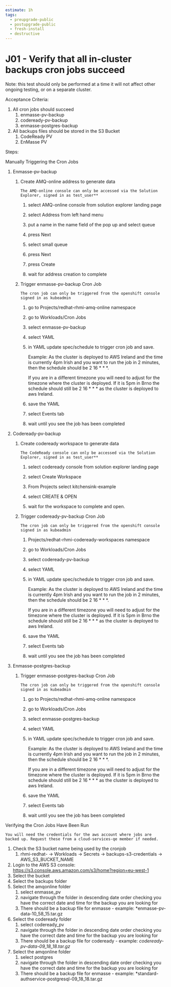 ```yaml
---
estimate: 1h
tags:
  - preupgrade-public
  - postupgrade-public
  - fresh-install
  - destructive
---
```


# J01 - Verify that all in-cluster backups cron jobs succeed

Note: this test should only be performed at a time it will not affect other ongoing testing, or on a separate cluster.

Acceptance Criteria:

1. All cron jobs should succeed
   1. enmasse-pv-backup
   2. codeready-pv-backup
   3. enmasse-postgres-backup
2. All backups files should be stored in the S3 Bucket
   1. CodeReady PV
   2. EnMasse PV

Steps:

Manually Triggering the Cron Jobs

1. Enmasse-pv-backup

   1. Create AMQ-online address to generate data

      `The AMQ-online console can only be accessed via the Solution Explorer, signed in as test_user**`

      1. select AMQ-online console from solution explorer landing page

      2. select Address from left hand menu

      3. put a name in the name field of the pop up and select queue

      4. press Next

      5. select small queue

      6. press Next

      7. press Create

      8. wait for address creation to complete

   2. Trigger enmasse-pv-backup Cron Job

      `The cron job can only be triggered from the openshift console signed in as kubeadmin`

      1. go to Projects/redhat-rhmi-amq-online namespace

      2. go to Workloads/Cron Jobs

      3. select enmasse-pv-backup

      4. select YAML

      5. in YAML update spec/schedule to trigger cron job and save.

         Example: As the cluster is deployed to AWS Ireland and the time is currently 4pm Irish and you want to run the job in 2 minutes, then the schedule should be 2 16 \* \* \*.

         If you are in a different timezone you will need to adjust for the timezone where the cluster is deployed. If it is 5pm in Brno the schedule should still be 2 16 \* \* \* as the cluster is deployed to aws Ireland.

      6. save the YAML

      7. select Events tab

      8. wait until you see the job has been completed

2. Codeready-pv-backup

   1. Create codeready workspace to generate data

      `The CodeReady console can only be accessed via the Solution Explorer, signed in as test_user**`

      1. select codeready console from solution explorer landing page

      2. select Create Workspace

      3. From Projects select kitchensink-example

      4. select CREATE & OPEN

      5. wait for the workspace to complete and open.

   2. Trigger codeready-pv-backup Cron Job

      `The cron job can only be triggered from the openshift console signed in as kubeadmin`

      1. Projects/redhat-rhmi-codeready-workspaces namespace

      2. go to Workloads/Cron Jobs

      3. select codeready-pv-backup

      4. select YAML

      5. in YAML update spec/schedule to trigger cron job and save.

         Example: As the cluster is deployed to AWS Ireland and the time is currently 4pm Irish and you want to run the job in 2 minutes, then the schedule should be 2 16 \* \* \*.

         If you are in a different timezone you will need to adjust for the timezone where the cluster is deployed. If it is 5pm in Brno the schedule should still be 2 16 \* \* \* as the cluster is deployed to aws Ireland.

      6. save the YAML

      7. select Events tab

      8. wait until you see the job has been completed

3. Enmasse-postgres-backup

   1. Trigger enmasse-postgres-backup Cron Job

      `The cron job can only be triggered from the openshift console signed in as kubeadmin`

      1. go to Projects/redhat-rhmi-amq-online namespace

      2. go to Workloads/Cron Jobs

      3. select enmasse-postgres-backup

      4. select YAML

      5. in YAML update spec/schedule to trigger cron job and save.

         Example: As the cluster is deployed to AWS Ireland and the time is currently 4pm Irish and you want to run the job in 2 minutes, then the schedule should be 2 16 \* \* \*.

         If you are in a different timezone you will need to adjust for the timezone where the cluster is deployed. If it is 5pm in Brno the schedule should still be 2 16 \* \* \* as the cluster is deployed to aws Ireland.

      6. save the YAML

      7. select Events tab

      8. wait until you see the job has been completed

Verifying the Cron Jobs Have Been Run

    You will need the credentials for the aws account where jobs are backed up. Request these from a cloud-services-qe member if needed.

1. Check the S3 bucket name being used by the cronjob
   1. rhmi-redhat-<product> -> Workloads -> Secrets -> backups-s3-credentials -> AWS_S3_BUCKET_NAME
2. Login to the AWS S3 console: https://s3.console.aws.amazon.com/s3/home?region=eu-west-1
3. Select the bucket
4. Select the backups folder
5. Select the amqonline folder
   1. select enmasse_pv
   2. navigate through the folder in descending date order checking you have the correct date and time for the backup you are looking for
   3. There should be a backup file for enmasse - example: \*enmasse-pv-data-10_58_15.tar.gz
6. Select the codeready folder
   1. select codeready_pv
   2. navigate through the folder in descending date order checking you have the correct date and time for the backup you are looking for
   3. There should be a backup file for codeready - example: _codeready-pv-data-09_18_18.tar.gz_
7. Select the amqonline folder
   1. select postgres
   2. navigate through the folder in descending date order checking you have the correct date and time for the backup you are looking for
   3. There should be a backup file for enmasse - example: \*standard-authservice-postgresql-09_18_18.tar.gz
